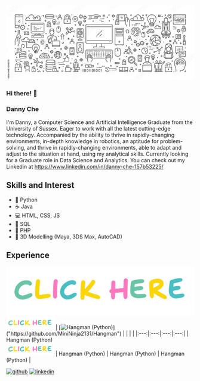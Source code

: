 ![Computer Science and Artificial Intelligence graduate](https://github.com/MiniNinja2131/MiniNinja2131/blob/master/computerScienceBanner.jpg)

### Hi there! 👋 
### Danny Che
I'm Danny, a Computer Science and Artificial Intelligence Graduate from the University of Sussex. Eager to work with all the latest cutting-edge technology. Accompanied by the ability to thrive in rapidly-changing environments, in-depth knowledge in robotics, an aptitude for problem-solving, and thrive in rapidly-changing environments, able to adapt and adjust to the situation at hand, using my analytical skills. Currently looking for a Graduate role in Data Science and Analytics. You can check out my Linkedin at https://www.linkedin.com/in/danny-che-157b53225/

## Skills and Interest
* 🐍 Python
* ☕ Java
* 💻 HTML, CSS, JS
* 📰 SQL
* 📄 PHP
* 💠 3D Modelling (Maya, 3DS Max, AutoCAD)


## Experience
[![name](https://github.com/MiniNinja2131/MiniNinja2131/blob/master/clickHere.gif)](https://github.com/MiniNinja2131/Hangman)
[<img width="128px" src="https://github.com/MiniNinja2131/MiniNinja2131/blob/master/clickHere.gif"/>](https://github.com/MiniNinja2131/Hangman)
| [![Hangman (Python)]("https://github.com/MiniNinja2131/MiniNinja2131/blob/master/clickHere.gif")]("https://github.com/MiniNinja2131/Hangman") |   |   |   |
|:---:|:---:|:---:|:---:|
| Hangman (Python) </br> <img src = "https://github.com/MiniNinja2131/MiniNinja2131/blob/master/clickHere.gif" width ="128" /> | Hangman (Python) | Hangman (Python) | Hangman (Python) |



[<img src='https://cdn.jsdelivr.net/npm/simple-icons@3.0.1/icons/github.svg' alt='github' height='40'>](https://github.com/MiniNinja2131)  [<img src='https://cdn.jsdelivr.net/npm/simple-icons@3.0.1/icons/linkedin.svg' alt='linkedin' height='40'>](https://www.linkedin.com/in/https://www.linkedin.com/in/danny-che-157b53225//)  
